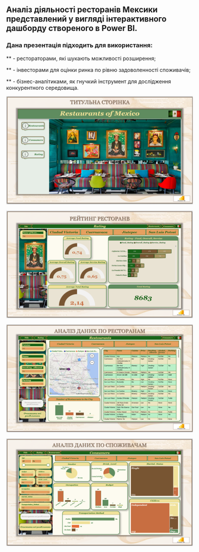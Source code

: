 ## Аналіз діяльності ресторанів Мексики представлений у вигляді інтерактивного дашборду створеного в Power BI.

### Дана презентація підходить для використання:

** - рестораторами, які шукають можливості розширення;

** - інвесторами для оцінки ринка по рівню задоволенності споживачів;

** - бізнес-аналітиками, як гнучкий інструмент для дослідження конкурентного середовища.

![title page](https://github.com/Olena-Analyst/Power_BI_mexico_restaurant_analytics/blob/main/Титулка.png)

![title page](https://github.com/Olena-Analyst/Power_BI_mexico_restaurant_analytics/blob/main/Рейтинг%20ресторанів.png)

![title page](https://github.com/Olena-Analyst/Power_BI_mexico_restaurant_analytics/blob/main/Аналіз%20даних%20по%20ресторанам.png)

![title page](https://github.com/Olena-Analyst/Power_BI_mexico_restaurant_analytics/blob/main/Аналіз%20даних%20по%20споживачам.png)
